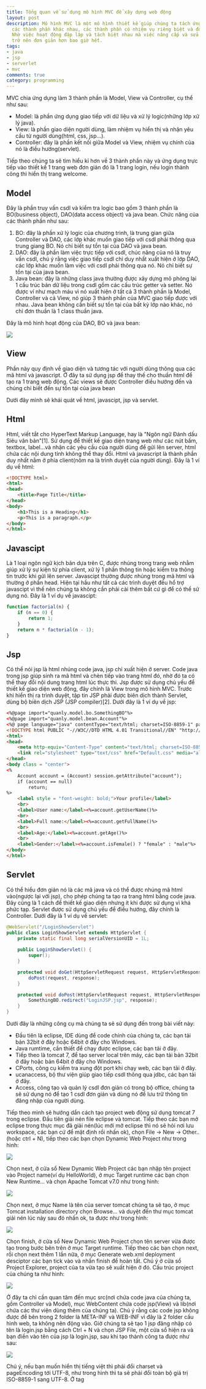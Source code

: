 ```yaml
---
title: Tổng quan về sử dụng mô hình MVC để xây dựng web động
layout: post
description: Mô hình MVC là một mô hình thiết kế giúp chúng ta tách ứng dụng thành
  các thành phần khác nhau, các thành phần có nhiệm vụ riêng biệt và độc lập với nhau.
  Nhờ việc hoạt động đập lập và tách biệt nhau mà việc nâng cấp và sửa lỗi ứng dụng
  trở nên đơn giản hơn bao giờ hết.
tags:
- java
- jsp
- serverlet
- mvc
comments: true
category: programming
---
```


MVC chia ứng dụng làm 3 thành phần là Model, View và Controller, cụ thể như sau:

* Model: là phần ứng dụng giao tiếp với dữ liệu và xử lý logic(những lớp xử lý java).
* View: là phần giao diện người dùng, làm nhiệm vụ hiển thị và nhận yêu cầu từ người dùng(html, css, jsp...).
* Controller: đây là phần kết nối giữa Model và View, nhiệm vụ chính của nó là điều hướng(servlet).

Tiếp theo chúng ta sẽ tìm hiểu kỉ hơn về 3 thành phần này và ứng dụng trực tiếp vào thiết kế 1 trang web đơn giản đó là 1 trang login, nếu login thành công thì hiển thị trang welcome.

Model
------

Đây là phần truy vấn csdl và kiểm tra logic bao gồm 3 thành phần là BO(business object), DAO(data access object) và java bean. Chức năng của các thành phần như sau:

1. BO: đây là phần xử lý logic của chương trình, là trung gian giữa Controller và DAO, các lớp khác muốn giao tiếp với csdl phải thông qua trung giang BO. Nó chỉ biết sự tồn tại của DAO và java bean.
1. DAO: đây là phần làm việc trực tiếp với csdl, chúc năng của nó là truy vấn csdl, chú ý rằng việc giao tiếp csdl chỉ duy nhất xuất hiện ở lớp DAO, các lớp khác muốn làm việc với csdl  phải thông qua nó. Nó chỉ biết sự tồn tại của java bean.
1. Java bean: đây là những class java thường được xây dựng mô phỏng lại 1 cấu trúc bản dữ liệu trong csdl gồm các cấu trúc getter và setter. Nó được ví như mạch máu vì nó xuất hiện ở tất cả 3 thành phần là Model, Controller và cả View, nó giúp 3 thành phần của MVC giao tiếp được với nhau. Java bean không cần biết sự tồn tại của bất kỳ lớp nào khác, nó chỉ đơn thuần là 1 class thuần java.

Đây là mô hình hoạt động của DAO, BO và java bean:

![](https://3.bp.blogspot.com/-294_QmkaaoY/VapkZ3WZ4DI/AAAAAAAAMxw/hDV3uCMODD8/s1600/Untitled.png)

View
---

Phần này quy định về giao diện và tương tác với người dùng thông qua các mã html và javascript. Ở đây ta sử dụng jsp để thay thế cho thuần html để tạo ra 1 trang web động. Các views sẽ được Controller điều hướng đến và chúng chỉ biết đến sự tồn tại của java bean

Dưới đây mình sẽ khái quát về html, javascipt, jsp và servlet.

Html
---

Html, viết tắt cho HyperText Markup Language, hay là "Ngôn ngữ Đánh dấu Siêu văn bản"[1]. Sử dụng để thiết kế giao diện trang web như các nút bấm, textbox, label...và nhận các yêu cầu của người dùng để gửi lên server, html chứa các nội dung tỉnh không thể thay đổi. Html và javascript là thành phần duy nhất nằm ở phía client(nôm na là trình duyệt của người dùng). Đây là 1 ví dụ về html:

```html
<!DOCTYPE html>
<html>
<head>
    <title>Page Title</title>
</head>
<body>
    <h1>This is a Heading</h1>
    <p>This is a paragraph.</p>
</body>
</html>
```

Javascipt
-----

Là 1 loại ngôn ngữ kịch bản dựa trên C, được nhúng trong trang web nhằm giúp xử lý sự kiện từ phía client, xử lý 1 phần thông tin hoặc kiểm tra thông tin trước khi gửi lên server. Javascipt thường được nhúng trong mã html và thường ở phần head. Hiện tại hầu như tất cả các trình duyệt đều hổ trợ javascipt vì thế nên chúng ta không cần phải cài thêm bất cứ gì để có thể sử dụng nó. Đây là 1 ví dụ về javascipt:

```js
function factorial(n) {
    if (n == 0) {
        return 1;
    }
    return n * factorial(n - 1);
} 
```

Jsp
----

Có thể nói jsp là html nhúng code java, jsp chỉ xuất hiện ở server. Code java trong jsp giúp sinh ra mã html và chèn tiếp vào trang html đó, nhờ đó ta có thể thay đổi nội dung trang html lúc thực thi. Jsp được sử dụng chủ yếu để thiết kế giao diện web động, đây chính là View trong mô hình MVC. Trước khi hiển thị ra trình duyệt, tập tin JSP phải được biên dịch thành Servlet, dùng bộ biên dịch JSP (JSP compiler)[2]. Dưới đây là 1 ví dụ về jsp:

```html
<%@page import="quanly.model.bo.SomethingBO"%>
<%@page import="quanly.model.bean.Account"%>
<%@ page language="java" contentType="text/html; charset=ISO-8859-1" pageEncoding="ISO-8859-1"%>
<!DOCTYPE html PUBLIC "-//W3C//DTD HTML 4.01 Transitional//EN" "http://www.w3.org/TR/html4/loose.dtd">
<html>
<head>
    <meta http-equiv="Content-Type" content="text/html; charset=ISO-8859-1">
    <link rel="stylesheet" type="text/css" href="Default.css" media="all" />
</head>
<body class = "center">
<%
    Account account = (Account) session.getAttribute("account");
    if (account == null)
        return;
%>
    <label style = "font-weight: bold;">Your profile</label>
    <br>
    <label>User name:</label><%=account.getUserName()%> 
    <br>
    <label>Full name:</label><%=account.getFullName()%> 
    <br>
    <label>Age:</label><%=account.getAge()%> 
    <br>
    <label>Gender:</label><%=account.isFemale() ? "female" : "male"%>
</body>
</html> 
```

Servlet
----

Có thể hiểu đơn giản nó là các mã java và có thể được nhúng mã html vào(ngược lại với jsp), cho phép chúng ta tạo ra trang html bằng code java. Đây cũng là 1 cách để thiết kế giao diện nhưng ít khi được sử dụng vì khá phức tạp. Servlet được sử dụng chủ yếu để điều hướng, đây chính là Controller. Dưới đây là 1 ví dụ về servlet: 

```java
@WebServlet("/LoginShowServlet")
public class LoginShowServlet extends HttpServlet {
    private static final long serialVersionUID = 1L;
       
    public LoginShowServlet() {
        super();
    }

    protected void doGet(HttpServletRequest request, HttpServletResponse response) throws ServletException, IOException {
        doPost(request, response);
    }

    protected void doPost(HttpServletRequest request, HttpServletResponse response) throws ServletException, IOException {
        SomethingBO.redirect("LoginJSP.jsp", response);
    }
}
```

Dưới đây là những công cụ mà chúng ta sẽ sử dụng đến trong bài viết này:
* Đầu tiên là eclipse, IDE dùng để code chính của chúng ta, các bạn tải bản 32bit ở đây hoặc 64bit ở đây cho Windows.
* Java rumtime, cần thiết để chạy được eclipse, các bạn tải ở đây.
* Tiếp theo là tomcat 7, để tạo server local trên máy, các bạn tải bản 32bit ở đây hoặc bản 64bit ở đây cho Windows.
* CPorts, công cụ kiểm tra xung đột port khi chạy web, các bạn tải ở đây.
* ucanaccess, bộ thư viện giúp giao tiếp csdl thông qua jdbc, các bạn tải ở đây.
* Access, công tạo và quản lý csdl đơn giản có trong bộ office, chúng ta sẽ sử dụng nó để tạo 1 csdl đơn giản và dùng nó để lưu trữ thông tin đăng nhập của người dùng.

Tiếp theo mình sẽ hướng dẩn cách tạo project web động sử dụng tomcat 7 trong eclipse. Đầu tiên giải nén file eclipse và tomcat. Tiếp theo các bạn mở eclipse trong thực mục đã giải nén(lúc mới mở eclipse thì nó sẽ hỏi nơi lưu workspace, các bạn cứ để mặt định rồi nhấn ok), chọn File -> New -> Other.. (hoặc ctrl + N), tiếp theo các bạn chọn Dynamic Web Project như trong hình:

![](https://3.bp.blogspot.com/-94X-q165FSM/VapbLANGSKI/AAAAAAAAMxE/BE4PL0efSsw/s1600/Capture.PNG)

Chọn next, ở cửa sổ New Dynamic Web Project các bạn nhập tên project vào Project name(ví dụ HelloWorld), ở mục Target runtime các bạn chọn New Runtime... và chọn Apache Tomcat v7.0 như trong hình:

![](https://4.bp.blogspot.com/-Iyke1cv8sQE/VapcBma19kI/AAAAAAAAMxM/18P3854-IRY/s1600/Capture.PNG)

Chọn next, ở mục Name là tên của server tomcat chúng ta sẽ tạo, ở mục Tomcat installation directory chọn Browse... và duyệt đến thư mục tomcat giải nén lúc nảy sau đó nhấn ok, ta được như trong hình:

![](https://4.bp.blogspot.com/-B0g7nvi568Y/VapdAeJ1ryI/AAAAAAAAMxU/f1SMvu2MzHo/s1600/Capture.PNG)

Chọn finish, ở cửa sổ New Dynamic Web Project chọn tên server vừa được tạo trong bước bên trên ở mục Target runtime. Tiếp theo các bạn chọn next, rồi chọn next thêm 1 lần nữa, ở mục Generate web.xml deployment desciptor các bạn tick vào và nhấn finish để hoàn tất.
Chú ý ở cửa sổ Project Explorer, project của ta vừa tạo sẽ xuất hiện ở đó. Cấu trúc project của chúng ta như hình:

![](https://4.bp.blogspot.com/-74UP20n4ArY/VapeXDnhw3I/AAAAAAAAMxg/chIkmZyA9fg/s1600/Capture.PNG)

Ở đây ta chỉ cần quan tâm đến mục src(nơi chứa code java của chúng ta, gồm Controller và Model), mục WebContent chứa code jsp(View) và lib(nơi chứa các thư viện dùng thêm của chúng ta). Chú ý rằng các code jsp không được để bên trong 2 folder là META-INF và WEB-INF vì đây là 2 folder cấu hình web, ta không nên động vào.
Giờ chúng ta sẽ tạo 1 jsp đăng nhập có tên là login.jsp bằng cách Ctrl + N và chọn JSP File, một cửa sổ hiện ra và bạn điền vào tên của jsp là login.jsp, sau khi tạo thành công ta được như sau:

![](https://2.bp.blogspot.com/-ZqI6Byh__bU/Va0HErcWtPI/AAAAAAAAMz8/BZa5ui-dFX4/s1600/Capture.PNG)

Chú ý, nếu bạn muốn hiển thị tiếng việt thì phải đổi charset và pageEncoding tới UTF-8, như trong hình thì ta sẽ phải đổi toàn bộ giá trị ISO-8859-1 sang UTF-8. Ở tag <title> ta đặt lại tiêu đề trang web thành "Login Page". Ta tạo 1 form đăng nhập và khi người dùng submit thì kiểm tra tài khoản và mật khẩu có hợp lệ không bàng javascript, nếu hợp lệ thì sẽ được gửi đến cho server còn nếu không hợp lệ ta sẽ hiện box thông báo lỗi. Code lại trang login.jsp như sau: 

```html
<%@ page language="java" contentType="text/html; charset=UTF-8" pageEncoding="UTF-8"%>
<!DOCTYPE html PUBLIC "-//W3C//DTD HTML 4.01 Transitional//EN" "http://www.w3.org/TR/html4/loose.dtd">
<html>
<head>
<meta http-equiv="Content-Type" content="text/html; charset=UTF-8">
<title>Login Page</title>
<script type="text/javascript">
    function checkLogin() {
        String username = document.getElementById("username").value;
        String password = document.getElementById("password").value;
        if (username == null || username == "") {
            alert("You must enter your user name!");
            return false;
        }
        if (password == null || password == "") {
            alert("You must enter your password!");
            return false;
        }
        return true;
    }
</script>
</head>
<body>
    <h1 style="text-align: center; font-weight: bold;">Loggin to system</h1>
    <center>
        <form method="POST" action="ProcessLoginServlet" onsubmit="return checkLogin()">
            <label>Username:</label> <input type="text" name="username" id="username" /> 
            <br> 
            <label>Password:</label> <input type="password" name="password" id="password" /> 
            <br> 
            <input type="submit" value="login" />
        </form>
    </center>
</body>
</html>
```

Thế là đã cơ bản hoàn tất trang login.jsp, tiếp theo ta sẽ xây dựng tiếp trang welcome.jsp. Trang này sẽ hiển thị nội dung chào mừng account đã đăng nhập. Chú ý rằng đây chỉ là 1 trang html bình thường, điểm đặt biệt là ta có thể chèn code java vào đây để tạo ra các tag mới nhờ đó mà nội dung trang html có thể thay đổi lúc runtime. Để chèn code java vào nội dung trang jsp ta dùng thẻ <% // nội dung code java ở đây %>, để xuất giá trị từ java sang html ta dùng thẻ <%= // giá trị cần xuất ra ở đây %>. Trong nội dung trang welcome.jsp ta sẽ sử dụng java bean là Account class, để tạo welcome.jsp các bạn tạo file jsp như với login.jsp và code lại như sau: 

```html
<%@page import="com.blogspot.sontx.web.helloworld.model.bean.Account"%>
<%@ page language="java" contentType="text/html; charset=UTF-8" pageEncoding="UTF-8"%>
<!DOCTYPE html PUBLIC "-//W3C//DTD HTML 4.01 Transitional//EN" "http://www.w3.org/TR/html4/loose.dtd">
<html>
<head>
<meta http-equiv="Content-Type" content="text/html; charset=UTF-8">
<%
    Account account = (Account)request.getAttribute("account");
%>
<title>Welcome - <%= account.getUserName() %></title>
</head>
<body>
    User name:<%= account.getUserName() %> <br/>
    Full name:<%= account.getFullName() %> <br/>
    Age:<%= account.getAge() %> <br/>
    Address:<%= account.getAddress() %>
</body>
</html>
```

Ở đây ta lấy thông tin account được lưu từ HttpServletRequest, sau đó sử dụng các thẻ <%= ...%> để trích xuất từ dữ liệu từ code java sang text của html và gửi về cho người dùng.

Ok! thế là phần View của chúng ta đã hoàn tất, giờ ta sẽ xây dựng Model.
Đầu tiên ta tạo 1 java bean là Account trong package là com.blogspot.sontx.web.helloworld.model.bean như sau: 

```java
package com.blogspot.sontx.web.helloworld.bean;

public class Account {
    private String userName;
    private String fullName;
    private int age;
    private String address;
 
    public String getUserName() {
        return userName;
    }
    public void setUserName(String userName) {
        this.userName = userName;
    }
    public String getFullName() {
        return fullName;
    }
    public void setFullName(String fullName) {
        this.fullName = fullName;
    }
    public int getAge() {
        return age;
    }
    public void setAge(int age) {
        this.age = age;
    }
    public String getAddress() {
        return address;
    }
    public void setAddress(String address) {
        this.address = address;
    }
}
```

Như đã thấy thì java bean chỉ là 1 class java gồm các getters và setters để bao gói dữ liệu và truyền đi khắp mọi nơi trong trang web của chúng ta(nó sẽ xuất hiện ở View, Model và cả Controller).
Thành phần tiếp theo của Model là DAO, chúng ta sẽ tạo 1 class tên ProcessLoginDAO trong package com.blogspot.sontx.web.helloworld.model.dao như sau: 

```java
package com.blogspot.sontx.web.helloworld.model.dao;

import java.sql.Connection;
import java.sql.DriverManager;
import java.sql.ResultSet;
import java.sql.SQLException;
import java.sql.Statement;

import com.blogspot.sontx.web.helloworld.model.bean.Account;

import net.ucanaccess.jdbc.UcanaccessDriver;

public class ProcessLoginDAO {
    // đường dẩn đến file csdl của bạn
    private String url = UcanaccessDriver.URL_PREFIX + "D:/admin.accdb";
    private String driver = "net.ucanaccess.jdbc.UcanaccessDriver";
    private Connection cnn = null;
    private Statement stm = null;
    
    public boolean checkLogin(String username, String password){
        try {
            ResultSet rs = stm.executeQuery("SELECT username, password FROM admin");
            while(rs.next()){
                if(username.equals(rs.getString("username")) &amp;&amp; password.equals(rs.getString("password"))){
                    rs.close();
                    return true;
                }
            }
            rs.close();
        } catch (SQLException e) {
            e.printStackTrace();
        }
        return false;
    }
    
    public ProcessLoginDAO(){
        try {
            Class.forName(driver);
            // 2 đối số cuối cùng ta truyền chuổi rổng vì csdl của ta
            // không có user và password
            cnn = DriverManager.getConnection(url, "", "");
            stm = cnn.createStatement();
        } catch (ClassNotFoundException | SQLException e) {
            e.printStackTrace();
        }
    }

    public Account getAccount(String username) {
        Account account = null;
        try {
            ResultSet rs = stm.executeQuery("SELECT * FROM info WHERE username = '" + username + "'");
            if(rs.next()){
                account = new Account();
                account.setUserName(rs.getString("username"));
                account.setFullName(rs.getString("fullname"));
                account.setAge(rs.getInt("age"));
                account.setAddress(rs.getString("address"));
            }
            rs.close();
        } catch (SQLException e) {
            e.printStackTrace();
        }
        return account;
    }
}
```

Với class DAO thì nhiệm vụ của nó là giao tiếp trực tiếp với csdl, các thành phần liên quan đến csdl như Connection, Statement, ResultSet...chỉ được xuất hiện ở đây. Đó chính là lí do vì sao ta phải cần đến java bean để chuyển dữ liệu có cấu trúc phức tạp(như nội dung 1 table) đến Controller và từ Controller đến View.
Chú ý rằng đến bước này sẽ gặp lỗi vì eclipse chưa biết UcanaccessDriver là gì vì thế ta phải thực hiện add thư viện ucanaccess vào eclipse như sau:
Đầu tiên giải nén file ucanaccess vừa tải về và ta được 5 files như hình:

![](https://3.bp.blogspot.com/-9QxU6LN-C_E/Va0VlLGIElI/AAAAAAAAM0M/8aLBlZrNPw8/s1600/Capture.PNG)

Tiếp theo ta chọn 5 files và kéo thả vào folder lib trong thư mục WebContent/Web-INF/lib như sau:

![](https://2.bp.blogspot.com/-Wa8Yp0lJHxU/Va0WcGoEjZI/AAAAAAAAM0U/3fOJE8Kv5rE/s1600/Capture.PNG)

Ta xây dựng tiếp class BO là ProcessLoginBO trong package com.blogspot.sontx.web.helloworld.model.bo như sau: 

```java
package com.blogspot.sontx.web.helloworld.model.bo;

import com.blogspot.sontx.web.helloworld.model.bean.Account;
import com.blogspot.sontx.web.helloworld.model.dao.ProcessLoginDAO;

public class ProcessLoginBO {
    private ProcessLoginDAO processLoginDAO;
    
    public boolean checkLogin(String username, String password){
        if(username == null || username.length() &lt; 3)
            return false;
        if(password == null || password.length() &lt; 6)
            return false;
        boolean ret = processLoginDAO.checkLogin(username, password);
            return ret;
    }
    
    public Account getAccount(String username){
        if(username == null || username.length() &lt; 3)
            return null;
        Account account = processLoginDAO.getAccount(username);
        return account;
    }
    
    public ProcessLoginBO(){
        processLoginDAO = new ProcessLoginDAO();
    }
}
```

Nhiệm vụ của class này là xử lý logic trước khi truyền đến cho DAO như độ dài password phải lớn hơn hoặc bằng 6, username phải lớn hơn hoặc bằng 3...
Ok! đã xong phần Model giờ ta tiếp tục bắt tay vào xây dựng phần Controller, trung tâm kết nối của View và Model.
Ta tạo 1 Controller servlet có tên là ProcessLoginServlet như sau: Ctrl + N và chọn Servlet sau đó điền tên cho Servlet này là ProcessLoginServlet trong package com.blogspot.sontx.web.helloworld.controller, khi mới tạo thì eclipse sẽ sinh code mặt định cho chúng ta như sau: 

```java
package com.blogspot.sontx.web.helloworld.controller;

import java.io.IOException;
import javax.servlet.ServletException;
import javax.servlet.annotation.WebServlet;
import javax.servlet.http.HttpServlet;
import javax.servlet.http.HttpServletRequest;
import javax.servlet.http.HttpServletResponse;

/**
 * Servlet implementation class ProcessLoginServlet
 */
@WebServlet("/ProcessLoginServlet")
public class ProcessLoginServlet extends HttpServlet {
 private static final long serialVersionUID = 1L;
       
    /**
     * @see HttpServlet#HttpServlet()
     */
    public ProcessLoginServlet() {
        super();
        // TODO Auto-generated constructor stub
    }

    /**
     * @see HttpServlet#doGet(HttpServletRequest request, HttpServletResponse response)
     */
    protected void doGet(HttpServletRequest request, HttpServletResponse response) throws ServletException, IOException {
        // TODO Auto-generated method stub
    }
    
    /**
     * @see HttpServlet#doPost(HttpServletRequest request, HttpServletResponse response)
     */
    protected void doPost(HttpServletRequest request, HttpServletResponse response) throws ServletException, IOException {
        // TODO Auto-generated method stub
    }
}
```

Chúng ta code lại như sau: 

```java
package com.blogspot.sontx.web.helloworld.controller;

import com.blogspot.sontx.web.helloworld.model.bean.Account;
import com.blogspot.sontx.web.helloworld.model.bo.ProcessLoginBO;

import java.io.IOException;

import javax.servlet.RequestDispatcher;
import javax.servlet.ServletException;
import javax.servlet.annotation.WebServlet;
import javax.servlet.http.HttpServlet;
import javax.servlet.http.HttpServletRequest;
import javax.servlet.http.HttpServletResponse;

/**
 * Servlet implementation class ProcessLoginServlet
 */
@WebServlet("/ProcessLoginServlet")
public class ProcessLoginServlet extends HttpServlet {
 private static final long serialVersionUID = 1L;
       
    /**
     * @see HttpServlet#HttpServlet()
     */
    public ProcessLoginServlet() {
        super();
        // TODO Auto-generated constructor stub
    }

    /**
     * @see HttpServlet#doGet(HttpServletRequest request, HttpServletResponse response)
     */
    protected void doGet(HttpServletRequest request, HttpServletResponse response) throws ServletException, IOException {
        doPost(request, response);
    }
    
    /**
     * @see HttpServlet#doPost(HttpServletRequest request, HttpServletResponse response)
     */
    protected void doPost(HttpServletRequest request, HttpServletResponse response) throws ServletException, IOException {
        response.setCharacterEncoding("UTF-8");
        
        String username = request.getParameter("username");
        String password = request.getParameter("password");
        
        ProcessLoginBO loginProcessBO = new ProcessLoginBO();
        if(loginProcessBO.checkLogin(username, password)){
            Account account = loginProcessBO.getAccount(username);
            request.setAttribute("account", account);
            RequestDispatcher dispatcher = request.getRequestDispatcher("welcome.jsp");
            dispatcher.forward(request, response);
        }else{
            response.sendRedirect("login.jsp");
        }
    }
}
```

Ở đây ta gọi doPost ngay trong hàm doGet để thực hiện check login như nhau cho cả 2 cách thức POST  và GET của form khi submit. Khi nhận submit từ login.jsp thì thông tin request sẽ được gửi tới ProcessLoginServlet(tên được gán cho thuộc tính action của form trong login.jsp), tiếp đó phương thức doPost được gọi. Ở phương thức doPost ta tiến hành lấy giá trị username và password mà người dùng đã nhập vào(các giá trị này chính là giá trị của các input trong form) bằng phương thức getParameter như trong code. Sau khi có được username và password thì ta tiến hành kiểm tra trong csdl xem có đúng không thông qua Model, chú ý là Controller sẽ không gọi trực tiếp DAO mà sẽ phải thông qua BO(vì dữ liệu cần phải được kiểm tra hợp lệ trước khi query đến csdl). Nếu login thành công thì ta tiếp tục lấy thông tin chi tiết của người dùng thông và lưu vào java bean Account, tiếp theo đó ta truyền java bean này cho View để hiển thị bằng phương thức setAttirbute. Cuối cùng Controller sẽ điều hướng đến trang welcome.jsp. Nếu login không thành công thì Controller sẽ chuyển về lại trang login.jsp cho người dùng nhập lại username và password. Ở Controller sẽ có 2 phương thức để chuyển hướng đó là sendRedirect và forward, điểm khác nhau của 2 cách chuyển hướng này là ở chổ sendRedirect sẽ chỉ chuyển hướng đến 1 trang khác bất kỳ(có thể là google.com, sontx.blogspot.com....) còn forward chỉ điều hướng đến 1 trang web của chúng ta ví dụ như forward đến logoin.jsp hoặc welcome.jsp...nhưng chú ý rằng forward sẽ chuyển hướng và có kèm theo các dữ liệu ta đã đẩy vào request HttpServletRequest như ví dụ ở trên là thông tin account của người dùng. Ở ví dụ trên ta sử dụng forward khi chuyển đến welcome.jsp vì ta cần thông tin account để hiển thị và sendRedirect về lại login.jsp khi đăng nhập sai vì đơn giản là chỉ yêu cầu login cho đến khi đúng mới thôi.

Chúng ta tạo thêm 1 servlet nữa có thên là ShowLoginServlet với chức năng đơn giản là chuyển hướng sang login.jsp như sau:

```java
package com.blogspot.sontx.web.helloworld.controller;

import java.io.IOException;
import javax.servlet.ServletException;
import javax.servlet.annotation.WebServlet;
import javax.servlet.http.HttpServlet;
import javax.servlet.http.HttpServletRequest;
import javax.servlet.http.HttpServletResponse;

/**
 * Servlet implementation class ShowLoginServlet
 */
@WebServlet("/ShowLoginServlet")
public class ShowLoginServlet extends HttpServlet {
    private static final long serialVersionUID = 1L;
       
    /**
     * @see HttpServlet#HttpServlet()
     */
    public ShowLoginServlet() {
        super();
        // TODO Auto-generated constructor stub
    }

    /**
     * @see HttpServlet#doGet(HttpServletRequest request, HttpServletResponse response)
     */
    protected void doGet(HttpServletRequest request, HttpServletResponse response) throws ServletException, IOException {
        doPost(request, response);
    }

    /**
     * @see HttpServlet#doPost(HttpServletRequest request, HttpServletResponse response)
     */
    protected void doPost(HttpServletRequest request, HttpServletResponse response) throws ServletException, IOException {
        response.sendRedirect("login.jsp");
    }
}
```

Và thêm dòng <welcome-file>ShowLoginServlet</welcome-file> vào file web.xml như trong hình:

![](https://1.bp.blogspot.com/-ApzlIYi5w58/VbMKKtsZ55I/AAAAAAAAM3Q/aRG_jAjzzC8/s1600/Capture2.PNG)

Đầu tiên ta sử dụng ShowLoginServlet để làm entry cho web của ta, vì mọi điều hướng đều thuộc quyền của Controller nghĩa là muốn hiển thị 1 jsp bất kỳ thì đều phải thông qua sự điều hướng của Controller vì thế ở đây ta không hiển thị trực tiếp login.jsp mà sẽ thông qua ShowLoginSerlvet và nhớ nó để chuyển sang login.jsp. Đến đây chắc hẳn các bạn sẽ đặt ra câu hỏi rằng tại sao không hiển thị trực tiếp login.jsp ngay mà phải thông qua Controller? nếu ta hiển thị trực tiếp thì trang web của ta vẩn chạy bình thường nhưng có trường hợp thế này: trang web của bạn cần kiểm tra xem người dùng trên máy tính đó đã lưu đăng nhập chưa(giống chức năng lưu đang nhập của facebook), nếu đã lưu đăng nhập rồi thì chỉ cần chuyển đến welcome.jsp thay vì bắt người dùng đăng nhập lại ở login.jsp. Như thế nếu ta hiển thị ngay 1 trang jsp(ví dụ như login.jsp) thay vì thông qua Controller thì sẽ không kiểm tra được người dùng trên máy tính đó đã lưu đăng nhập chưa(vì View chỉ có chức năng hiển thị) vì thế ta cần Controller để kiểm tra trước trước khi quyết định chuyển đến 1 trang jsp cụ thể.

Điểm thứ 2 là tại file web.xml, ở file này chứa các mô tả về các file trong web của ta sẽ được chạy đầu tiên nếu ta chỉ nhập đường dẩn đến trang web mà không chỉ rỏ đường dẩn file, ví dụ như ta chỉ rỏ đến trang login.jsp như thế này http://localhost:8080/HelloWorld/login.jsp thì nó sẽ hiển thị trang login.jsp nhưng nếu ta chỉ nhập đường dẩn như thế này http://localhost:8080/HelloWorld thì nó sẽ không biết phải thực thi file nào vì thế nó phải tìm trong file web.xml xem có trong có file nào trong list này tồn tại không, nếu có thì nó sẽ thực thi file đó, đây như là các trang mặt định sẽ được thực thi khi ta trỏ đến http://localhost:8080/HelloWorld. Ta thêm vào ShowLoginServlet trong web.xml để chỉ rỏ nếu chỉ nhập vào http://localhost:8080/HelloWorld thì sẽ thực thi ShowLoginServlet.

Và cuối cùng đây là thành quả của chúng ta, 1 trang web khá đơn giản nhưng ẩn chứa những thứ khá phức tạp:

Trang login được hiển thị khi nhập vào http://localhost:8080/HelloWorld
![](https://4.bp.blogspot.com/-M0Jq9yWBFfU/VbMOGQlRgeI/AAAAAAAAM3c/hF-pchEDl9Y/s1600/Capture.PNG)

Trang welcome được hiển thị khi login thành công
![](https://3.bp.blogspot.com/-6pZ08ao1LeU/VbMOQexrP7I/AAAAAAAAM3k/uoSo3di1viA/s1600/Capture1.PNG)

Đây là source của dự án, các bạn có thể tải ở [đây](http://1drv.ms/1GME4tS).
Ở trong dự án có chứa file csdl là admin.accdb, các bạn phải chỉ rỏ đường dẩn nó trong ProcessLoginDAO như hình để DAO có thể đọc được csdl:

![](https://3.bp.blogspot.com/-CINRvLLz0X4/VbMPpXzjGXI/AAAAAAAAM3w/iigW5xPQCZg/s1600/Capture.PNG)

References
------

1. https://vi.wikipedia.org/wiki/HTML
1. https://vi.wikipedia.org/wiki/JSP
